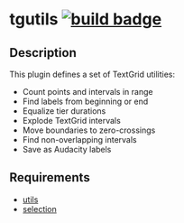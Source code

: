 tgutils [![build badge][badge]][build]
=======

Description
-----------

This plugin defines a set of TextGrid utilities:

* Count points and intervals in range
* Find labels from beginning or end
* Equalize tier durations
* Explode TextGrid intervals
* Move boundaries to zero-crossings
* Find non-overlapping intervals
* Save as Audacity labels

Requirements
------------

* [utils](https://gitlab.com/cpran/plugin_utils)
* [selection](https://gitlab.com/cpran/plugin_selection)

[badge]: https://ci.gitlab.com/projects/2915/status.png?ref=master
[build]: https://ci.gitlab.com/projects/2915
